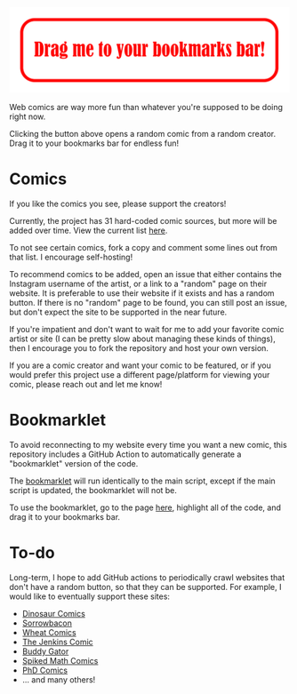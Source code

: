 <div align="center">
<a href="https://jstrieb.github.io/procrastinate" target="_blank">
<img alt="Procrastinate" src="https://raw.githubusercontent.com/jstrieb/procrastinate/main/doc/button_path.svg" />
</a>
</div>

Web comics are way more fun than whatever you're supposed to be doing right
now.

Clicking the button above opens a random comic from a random creator. Drag it
to your bookmarks bar for endless fun!

# Comics

If you like the comics you see, please support the creators!

Currently, the project has 31 hard-coded comic sources, but more will be added
over time. View the current list
[here](https://github.com/jstrieb/procrastinate/blob/main/main.js#L83-114).

To not see certain comics, fork a copy and comment some lines out from that
list. I encourage self-hosting!

To recommend comics to be added, open an issue that either contains the
Instagram username of the artist, or a link to a "random" page on their
website. It is preferable to use their website if it exists and has a random
button. If there is no "random" page to be found, you can still post an issue,
but don't expect the site to be supported in the near future.

If you're impatient and don't want to wait for me to add your favorite comic
artist or site (I can be pretty slow about managing these kinds of things),
then I encourage you to fork the repository and host your own version.

If you are a comic creator and want your comic to be featured, or if you would
prefer this project use a different page/platform for viewing your comic,
please reach out and let me know!

# Bookmarklet

To avoid reconnecting to my website every time you want a new comic, this
repository includes a GitHub Action to automatically generate a "bookmarklet"
version of the code.

The [bookmarklet](bookmarklet.js) will run identically to the main script,
except if the main script is updated, the bookmarklet will not be.

To use the bookmarklet, go to the page
[here](https://raw.githubusercontent.com/jstrieb/procrastinate/main/bookmarklet.js),
highlight all of the code, and drag it to your bookmarks bar.

# To-do

Long-term, I hope to add GitHub actions to periodically crawl websites that
don't have a random button, so that they can be supported. For example, I would
like to eventually support these sites:

- [Dinosaur Comics](https://www.qwantz.com/)
- [Sorrowbacon](http://sorrowbacon.com)
- [Wheat Comics](http://wheatcomics.com)
- [The Jenkins Comic](https://thejenkinscomic.wordpress.com)
- [Buddy Gator](https://www.buddygator.com/)
- [Spiked Math Comics](http://spikedmath.com)
- [PhD Comics](http://spikedmath.com)
- ... and many others!
